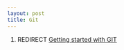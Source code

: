 ```yaml
---
layout: post 
title: Git
---
```


1.  REDIRECT [Getting started with
    GIT](Getting_started_with_GIT "wikilink")
